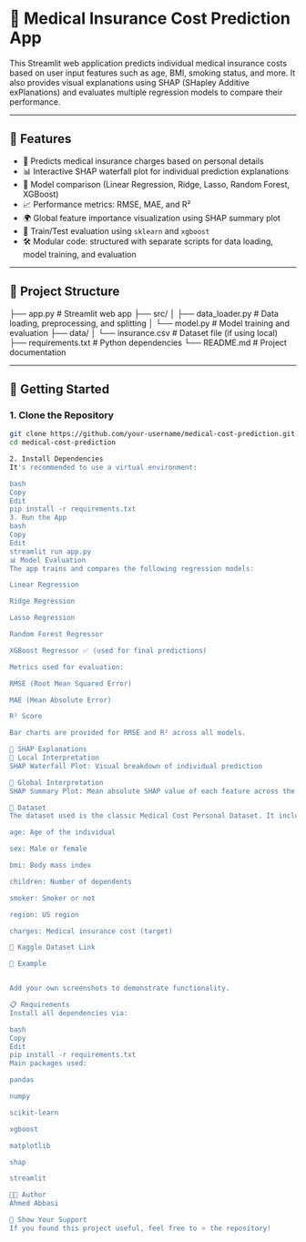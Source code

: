 # 💊 Medical Insurance Cost Prediction App

This Streamlit web application predicts individual medical insurance costs based on user input features such as age, BMI, smoking status, and more. It also provides visual explanations using SHAP (SHapley Additive exPlanations) and evaluates multiple regression models to compare their performance.

---

## 📌 Features

- 🎯 Predicts medical insurance charges based on personal details
- 📊 Interactive SHAP waterfall plot for individual prediction explanations
- 🧠 Model comparison (Linear Regression, Ridge, Lasso, Random Forest, XGBoost)
- 📈 Performance metrics: RMSE, MAE, and R²
- 🌍 Global feature importance visualization using SHAP summary plot
- 🧪 Train/Test evaluation using `sklearn` and `xgboost`
- 🛠️ Modular code: structured with separate scripts for data loading, model training, and evaluation

---

## 📂 Project Structure

├── app.py # Streamlit web app
├── src/
│ ├── data_loader.py # Data loading, preprocessing, and splitting
│ └── model.py # Model training and evaluation
├── data/
│ └── insurance.csv # Dataset file (if using local)
├── requirements.txt # Python dependencies
└── README.md # Project documentation


---

## 🏁 Getting Started

### 1. Clone the Repository

```bash
git clone https://github.com/your-username/medical-cost-prediction.git
cd medical-cost-prediction

2. Install Dependencies
It's recommended to use a virtual environment:

bash
Copy
Edit
pip install -r requirements.txt
3. Run the App
bash
Copy
Edit
streamlit run app.py
📊 Model Evaluation
The app trains and compares the following regression models:

Linear Regression

Ridge Regression

Lasso Regression

Random Forest Regressor

XGBoost Regressor ✅ (used for final predictions)

Metrics used for evaluation:

RMSE (Root Mean Squared Error)

MAE (Mean Absolute Error)

R² Score

Bar charts are provided for RMSE and R² across all models.

🧠 SHAP Explanations
🔹 Local Interpretation
SHAP Waterfall Plot: Visual breakdown of individual prediction

🔹 Global Interpretation
SHAP Summary Plot: Mean absolute SHAP value of each feature across the test dataset

📌 Dataset
The dataset used is the classic Medical Cost Personal Dataset. It includes the following features:

age: Age of the individual

sex: Male or female

bmi: Body mass index

children: Number of dependents

smoker: Smoker or not

region: US region

charges: Medical insurance cost (target)

📂 Kaggle Dataset Link

🧪 Example


Add your own screenshots to demonstrate functionality.

📋 Requirements
Install all dependencies via:

bash
Copy
Edit
pip install -r requirements.txt
Main packages used:

pandas

numpy

scikit-learn

xgboost

matplotlib

shap

streamlit

👨‍💻 Author
Ahmed Abbasi

🌟 Show Your Support
If you found this project useful, feel free to ⭐ the repository!
